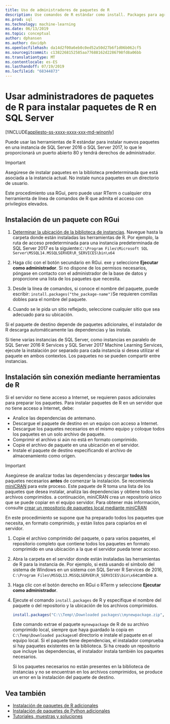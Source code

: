 ```yaml
---
title: Uso de administradores de paquetes de R
description: Use comandos de R estándar como install. Packages para agregar nuevos paquetes de R a SQL Server 2016 R Services o SQL Server 2017 Machine Learning Services (in-Database).
ms.prod: sql
ms.technology: machine-learning
ms.date: 06/13/2019
ms.topic: conceptual
author: dphansen
ms.author: davidph
ms.openlocfilehash: da14d2f00a6eb0c0ed52a50d27b6f1d06b062cf5
ms.sourcegitcommit: c1382268152585aa77688162d2286798fd8a06bb
ms.translationtype: MT
ms.contentlocale: es-ES
ms.lasthandoff: 07/19/2019
ms.locfileid: "68344873"
---
```

# <a name="use-r-package-managers-to-install-r-packages-on-sql-server"></a>Usar administradores de paquetes de R para instalar paquetes de R en SQL Server
[!INCLUDE[appliesto-ss-xxxx-xxxx-xxx-md-winonly](../../includes/appliesto-ss-xxxx-xxxx-xxx-md-winonly.md)]

Puede usar las herramientas de R estándar para instalar nuevos paquetes en una instancia de SQL Server 2016 o SQL Server 2017, lo que le proporcionará un puerto abierto 80 y tendrá derechos de administrador.

> [!IMPORTANT] 
> Asegúrese de instalar paquetes en la biblioteca predeterminada que está asociada a la instancia actual. No instale nunca paquetes en un directorio de usuario.

Este procedimiento usa RGui, pero puede usar RTerm o cualquier otra herramienta de línea de comandos de R que admita el acceso con privilegios elevados.

## <a name="install-a-package-using-rgui"></a>Instalación de un paquete con RGui

1. [Determinar la ubicación de la biblioteca de instancias](../package-management/default-packages.md). Navegue hasta la carpeta donde están instaladas las herramientas de R. Por ejemplo, la ruta de acceso predeterminada para una instancia predeterminada de SQL Server 2017 es la siguiente:`C:\Program Files\Microsoft SQL Server\MSSQL14.MSSQLSERVER\R_SERVICES\bin\x64`

1. Haga clic con el botón secundario en RGui. exe y seleccione **Ejecutar como administrador**. Si no dispone de los permisos necesarios, póngase en contacto con el administrador de la base de datos y proporcione una lista de los paquetes que necesita.

1. Desde la línea de comandos, si conoce el nombre del paquete, puede escribir: `install.packages("the_package-name")`Se requieren comillas dobles para el nombre del paquete.

1. Cuando se le pida un sitio reflejado, seleccione cualquier sitio que sea adecuado para su ubicación.

Si el paquete de destino depende de paquetes adicionales, el instalador de R descarga automáticamente las dependencias y las instala.

Si tiene varias instancias de SQL Server, como instancias en paralelo de SQL Server 2016 R Services y SQL Server 2017 Machine Learning Services, ejecute la instalación por separado para cada instancia si desea utilizar el paquete en ambos contextos. Los paquetes no se pueden compartir entre instancias.

## <a name = "bkmk_offlineInstall"></a>Instalación sin conexión mediante herramientas de R

Si el servidor no tiene acceso a Internet, se requieren pasos adicionales para preparar los paquetes. Para instalar paquetes de R en un servidor que no tiene acceso a Internet, debe:

+ Analice las dependencias de antemano.
+ Descargue el paquete de destino en un equipo con acceso a Internet.
+ Descargue los paquetes necesarios en el mismo equipo y coloque todos los paquetes en un solo archivo de paquete.
+ Comprimir el archivo si aún no está en formato comprimido.
+ Copie el archivo de paquete en una ubicación en el servidor.
+ Instale el paquete de destino especificando el archivo de almacenamiento como origen.

> [!IMPORTANT] 
>  Asegúrese de analizar todas las dependencias y descargar **todos los** paquetes necesarios **antes** de comenzar la instalación. Se recomienda [miniCRAN](https://mran.microsoft.com/package/miniCRAN) para este proceso. Este paquete de R toma una lista de los paquetes que desea instalar, analiza las dependencias y obtiene todos los archivos comprimidos. a continuación, miniCRAN crea un repositorio único que se puede copiar en el equipo servidor. Para obtener más información, consulte [crear un repositorio de paquetes local mediante miniCRAN](create-a-local-package-repository-using-minicran.md)

En este procedimiento se supone que ha preparado todos los paquetes que necesita, en formato comprimido, y están listos para copiarlos en el servidor.

1. Copie el archivo comprimido del paquete, o para varios paquetes, el repositorio completo que contiene todos los paquetes en formato comprimido en una ubicación a la que el servidor pueda tener acceso.

2. Abra la carpeta en el servidor donde están instaladas las herramientas de R para la instancia de. Por ejemplo, si está usando el símbolo del sistema de Windows en un sistema con SQL Server R Services de 2016, `C:\Program Files\MSSQL13.MSSQLSERVER\R_SERVICES\bin\x64`cambie a.

3. Haga clic con el botón derecho en RGui o RTerm y seleccione **Ejecutar como administrador**.

4. Ejecute el comando `install.packages` de R y especifique el nombre del paquete o del repositorio y la ubicación de los archivos comprimidos.

    ```R
    install.packages("C:\\Temp\\Downloaded packages\\mynewpackage.zip", repos=NULL)
    ```

    Este comando extrae el paquete `mynewpackage` de R de su archivo comprimido local, siempre que haya guardado la copia en `C:\Temp\Downloaded packages`el directorio e instale el paquete en el equipo local. Si el paquete tiene dependencias, el instalador comprueba si hay paquetes existentes en la biblioteca. Si ha creado un repositorio que incluye las dependencias, el instalador instala también los paquetes necesarios.

    Si los paquetes necesarios no están presentes en la biblioteca de instancias y no se encuentran en los archivos comprimidos, se produce un error en la instalación del paquete de destino.

## <a name="see-also"></a>Vea también

+ [Instalación de paquetes de R adicionales](install-additional-r-packages-on-sql-server.md)
+ [Instalación de paquetes de Python adicionales](../python/install-additional-python-packages-on-sql-server.md)
+ [Tutoriales, muestras y soluciones](../tutorials/machine-learning-services-tutorials.md)
